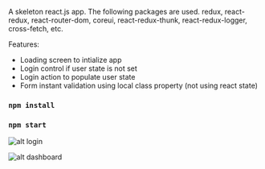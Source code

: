 A skeleton react.js app. The following packages are used. redux, react-redux, react-router-dom, coreui, react-redux-thunk, react-redux-logger, cross-fetch, etc.

Features:
- Loading screen to intialize app
- Login control if user state is not set
- Login action to populate user state
- Form instant validation using local class property (not using react state)

### `npm install`
### `npm start`

![alt login](http://www.kugeci.com/img/1.png)

![alt dashboard](http://www.kugeci.com/img/2.png)
